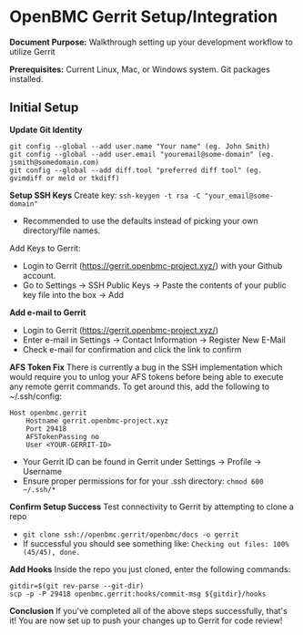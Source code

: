 # OpenBMC Gerrit Setup/Integration

**Document Purpose:** Walkthrough setting up your development workflow to utilize Gerrit

**Prerequisites:** Current Linux, Mac, or Windows system. Git packages installed.

## Initial Setup

**Update Git Identity**
```
git config --global --add user.name "Your name" (eg. John Smith)
git config --global --add user.email "youremail@some-domain" (eg. jsmith@somedomain.com)
git config --global --add diff.tool "preferred diff tool" (eg. gvimdiff or meld or tkdiff)
```

**Setup SSH Keys**
Create key: ```ssh-keygen -t rsa -C "your_email@some-domain"```
* Recommended to use the defaults instead of picking your own directory/file names.

Add Keys to Gerrit:
* Login to Gerrit (https://gerrit.openbmc-project.xyz/) with your Github account.
* Go to Settings -> SSH Public Keys -> Paste the contents of your public key file into the box -> Add

**Add e-mail to Gerrit**
* Login to Gerrit (https://gerrit.openbmc-project.xyz/)
* Enter e-mail in Settings -> Contact Information -> Register New E-Mail
* Check e-mail for confirmation and click the link to confirm

**AFS Token Fix**
There is currently a bug in the SSH implementation which would require you to unlog your AFS tokens before
being able to execute any remote gerrit commands. To get around this, add the following to ~/.ssh/config:
```
Host openbmc.gerrit
    Hostname gerrit.openbmc-project.xyz
    Port 29418
    AFSTokenPassing no
    User <YOUR-GERRIT-ID>
```
* Your Gerrit ID can be found in Gerrit under Settings -> Profile -> Username
* Ensure proper permissions for for your .ssh directory: ```chmod 600 ~/.ssh/*```

**Confirm Setup Success**
Test connectivity to Gerrit by attempting to clone a repo
* ```git clone ssh://openbmc.gerrit/openbmc/docs -o gerrit```
* If successful you should see something like: ```Checking out files: 100% (45/45), done.```

**Add Hooks**
Inside the repo you just cloned, enter the following commands:
```
gitdir=$(git rev-parse --git-dir)
scp -p -P 29418 openbmc.gerrit:hooks/commit-msg ${gitdir}/hooks
```
**Conclusion**
If you've completed all of the above steps successfully, that's it! You are now set up to push your changes up to
Gerrit for code review!